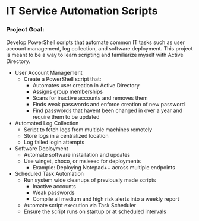 # IT Service Automation Scripts

<h3>Project Goal:</h3>

Develop PowerShell scripts that automate common IT tasks such as user account management, log collection, and software deployment. This project is meant to be a way to learn scripting and familiarize myself with Active Directory.

- User Account Management
  - Create a PowerShell script that:
    - Automates user creation in Active Directory
    - Assigns group memberships
    - Scans for inactive accounts and removes them
    - Finds weak passwords and enforce creation of new password
    - Find passwords that havent been changed in over a year and require them to be updated
- Automated Log Collection
  - Script to fetch logs from multiple machines remotely
  - Store logs in a centralized location
  - Log failed login attempts
- Software Deployment
  - Automate software installation and updates
  - Use winget, choco, or msiexec for deployments
    - Example: Deploying Notepad++ across multiple endpoints
- Scheduled Task Automation
  - Run system wide cleanups of previously made scripts
    -  Inactive accounts
    -  Weak passwords
    -  Compile all medium and high risk alerts into a weekly report
  - Automate script execution via Task Scheduler
  - Ensure the script runs on startup or at scheduled intervals
